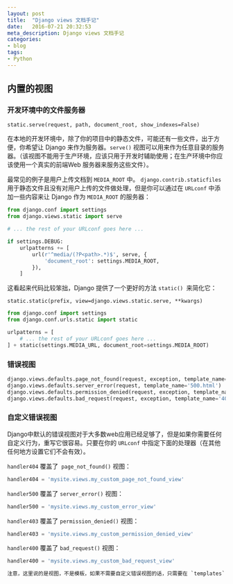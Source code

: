 ```yaml
---
layout: post
title:  "Django views 文档手记"
date:   2016-07-21 20:32:53
meta_description: Django views 文档手记
categories:
- blog
tags:
- Python
---
```


## 内置的视图

### 开发环境中的文件服务器

`static.serve(request, path, document_root, show_indexes=False)`

在本地的开发环境中，除了你的项目中的静态文件，可能还有一些文件，出于方便，你希望让 Django 来作为服务器。`serve()` 视图可以用来作为任意目录的服务器。（该视图不能用于生产环境，应该只用于开发时辅助使用；在生产环境中你应该使用一个真实的前端Web 服务器来服务这些文件）。

最常见的例子是用户上传文档到 `MEDIA_ROOT` 中。 `django.contrib.staticfiles` 用于静态文件且没有对用户上传的文件做处理，但是你可以通过在 `URLconf` 中添加一些内容来让 Django 作为 `MEDIA_ROOT` 的服务器：

```python
from django.conf import settings
from django.views.static import serve

# ... the rest of your URLconf goes here ...

if settings.DEBUG:
    urlpatterns += [
        url(r'^media/(?P<path>.*)$', serve, {
            'document_root': settings.MEDIA_ROOT,
        }),
    ]
```

这看起来代码比较笨拙，Django 提供了一个更好的方法 `static() `来简化它：

`static.static(prefix, view=django.views.static.serve, **kwargs)`

```python
from django.conf import settings
from django.conf.urls.static import static

urlpatterns = [
    # ... the rest of your URLconf goes here ...
] + static(settings.MEDIA_URL, document_root=settings.MEDIA_ROOT)
```

### 错误视图

```python
django.views.defaults.page_not_found(request, exception, template_name='404.html')
django.views.defaults.server_error(request, template_name='500.html')
django.views.defaults.permission_denied(request, exception, template_name='403.html')
django.views.defaults.bad_request(request, exception, template_name='400.html')
```

### 自定义错误视图

Django中默认的错误视图对于大多数web应用已经足够了，但是如果你需要任何自定义行为，重写它很容易。只要在你的 `URLconf` 中指定下面的处理器（在其他任何地方设置它们不会有效）。

`handler404` 覆盖了` page_not_found()` 视图：

```python
handler404 = 'mysite.views.my_custom_page_not_found_view'
```
`handler500` 覆盖了 `server_error()` 视图：

```python
handler500 = 'mysite.views.my_custom_error_view'
```
`handler403` 覆盖了 `permission_denied()` 视图：

```python
handler403 = 'mysite.views.my_custom_permission_denied_view'
```
`handler400` 覆盖了 `bad_request()` 视图：

```python
handler400 = 'mysite.views.my_custom_bad_request_view'

注意，这里说的是视图，不是模板，如果不需要自定义错误视图的话，只需要在 `templates` 中加入相应的错误模板即可。
